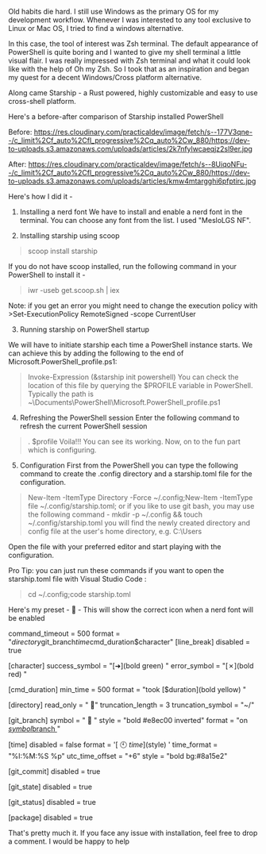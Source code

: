 Old habits die hard. I still use Windows as the primary OS for my development workflow. Whenever I was interested to any tool exclusive to Linux or Mac OS, I tried to find a windows alternative.

In this case, the tool of interest was Zsh terminal. The default appearance of PowerShell is quite boring and I wanted to give my shell terminal a little visual flair. I was really impressed with Zsh terminal and what it could look like with the help of Oh my Zsh. So I took that as an inspiration and began my quest for a decent Windows/Cross platform alternative.

Along came Starship - a Rust powered, highly customizable and easy to use cross-shell platform.

Here's a before-after comparison of Starship installed PowerShell

Before:
https://res.cloudinary.com/practicaldev/image/fetch/s--177V3qne--/c_limit%2Cf_auto%2Cfl_progressive%2Cq_auto%2Cw_880/https://dev-to-uploads.s3.amazonaws.com/uploads/articles/2k7nfylwcaeqjz2sl9er.jpg

After:
https://res.cloudinary.com/practicaldev/image/fetch/s--8UiqoNFu--/c_limit%2Cf_auto%2Cfl_progressive%2Cq_auto%2Cw_880/https://dev-to-uploads.s3.amazonaws.com/uploads/articles/kmw4mtargghi6pfptirc.jpg

Here's how I did it -

1) Installing a nerd font
We have to install and enable a nerd font in the terminal. You can choose any font from the list. I used "MesloLGS NF".

2) Installing starship using scoop
>scoop install starship


If you do not have scoop installed, run the following command in your PowerShell to install it -
>iwr -useb get.scoop.sh | iex

Note: if you get an error you might need to change the execution policy with >Set-ExecutionPolicy RemoteSigned -scope CurrentUser

3) Running starship on PowerShell startup

We will have to initiate starship each time a PowerShell instance starts. We can achieve this by adding the following to the end of Microsoft.PowerShell_profile.ps1:

>Invoke-Expression (&starship init powershell)
You can check the location of this file by querying the $PROFILE variable in PowerShell. Typically the path is ~\Documents\PowerShell\Microsoft.PowerShell_profile.ps1

4) Refreshing the PowerShell session
Enter the following command to refresh the current PowerShell session

>. $profile
Voila!!! You can see its working. Now, on to the fun part which is configuring.

5) Configuration
First from the PowerShell you can type the following command to create the .config directory and a starship.toml file for the configuration.
>New-Item -ItemType Directory -Force ~/.config;New-Item -ItemType file ~/.config/starship.toml;
or if you like to use git bash, you may use the following command -
>mkdir -p ~/.config && touch ~/.config/starship.toml
you will find the newly created directory and config file at the user's home directory, e.g. C:\Users<UserName>

Open the file with your preferred editor and start playing with the configuration.

Pro Tip: you can just run these commands if you want to open the starship.toml file with Visual Studio Code :
>cd  ~/.config;code starship.toml

Here's my preset -
 - This will show the correct icon when a nerd font will be enabled

command_timeout = 500
format = "$directory$git_branch$time$cmd_duration$character"
[line_break]
disabled = true

[character]
success_symbol = "[➜](bold green) "
error_symbol = "[✗](bold red) "

[cmd_duration]
min_time = 500
format = "took [$duration](bold yellow) "

[directory]
read_only = " "
truncation_length = 3
truncation_symbol = "~/"

[git_branch]
symbol = "  "
style = "bold #e8ec00 inverted"
format = "on [$symbol$branch ]($style) "

[time]
disabled = false
format = '[ 🕙 $time ]($style) '
time_format = "%I:%M:%S %p"
utc_time_offset = "+6"
style = "bold bg:#8a15e2"

[git_commit]
disabled = true

[git_state]
disabled = true

[git_status]
disabled = true

[package]
disabled = true

That's pretty much it. If you face any issue with installation, feel free to drop a comment. I would be happy to help
